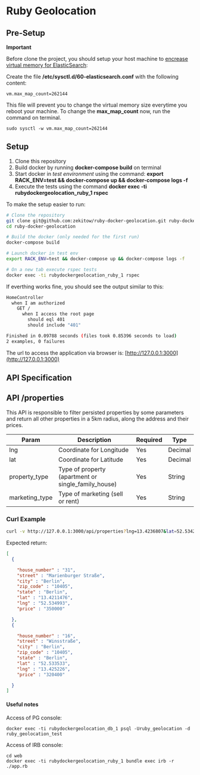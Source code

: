 # Ruby Geolocation

## Pre-Setup

**Important**

Before clone the project, you should setup your host machine to [encrease virtual memory for ElasticSearch](https://www.elastic.co/guide/en/elasticsearch/reference/current/vm-max-map-count.html):

Create the file **/etc/sysctl.d/60-elasticsearch.conf** with the following content:

```
vm.max_map_count=262144
```

This file will prevent you to change the virtual memory size everytime you reboot your machine.
To change the **max_map_count** now, run the command on terminal.

```
sudo sysctl -w vm.max_map_count=262144
```

## Setup

1. Clone this repository
2. Build docker by running **docker-compose build** on terminal
3. Start docker in *test environment* using the command: **export RACK_ENV=test && docker-compose up && docker-compose logs -f**
4. Execute the tests using the command **docker exec -ti rubydockergeolocation_ruby_1 rspec**

To make the setup easier to run:

```sh
# Clone the repository
git clone git@github.com:zekitow/ruby-docker-geolocation.git ruby-docker-geolocation
cd ruby-docker-geolocation

# Build the docker (only needed for the first run)
docker-compose build

# Launch docker in test env
export RACK_ENV=test && docker-compose up && docker-compose logs -f

# On a new tab execute rspec tests
docker exec -ti rubydockergeolocation_ruby_1 rspec
```

If everthing works fine, you should see the output similar to this:

```sh
HomeController
  when I am authorized
    GET /
      when I access the root page
        should eql 401
        should include "401"

Finished in 0.09788 seconds (files took 0.85396 seconds to load)
2 examples, 0 failures
```

The url to access the application via browser is: [http://127.0.0.1:3000](http://127.0.0.1:3000)

## API Specification

## API /properties

This API is responsible to filter persisted properties by some parameters and return all other properties in a 5km radius, along the address and their prices.

| Param            | Description                                         | Required  | Type     |
|------------------|-----------------------------------------------------|-----------|----------|
| lng              | Coordinate for Longitude                            | Yes       | Decimal  |
| lat              | Coordinate for Latitude                             | Yes       | Decimal  |
| property_type    | Type of property (apartment or single_family_house) | Yes       | String   |
| marketing_type   | Type of marketing (sell or rent)                    | Yes       | String   |


### Curl Example

```sh
curl -v http://127.0.0.1:3000/api/properties?lng=13.4236807&lat=52.5342963&property_type=apartment&marketing_type=sell
```

Expected return:

```json
[
  {

    "house_number" : "31", 
    "street" : "Marienburger Straße", 
    "city" : "Berlin", 
    "zip_code" : "10405",
    "state" : "Berlin",
    "lat" : "13.4211476",
    "lng" : "52.534993",
    "price" : "350000"

  },
  {

    "house_number" : "16", 
    "street" : "Winsstraße", 
    "city" : "Berlin", 
    "zip_code" : "10405",
    "state" : "Berlin",
    "lat" : "52.533533",
    "lng" : "13.425226",
    "price" : "320400"

  }
]
```

#### Useful notes

Access of PG console:

```
docker exec -ti rubydockergeolocation_db_1 psql -Uruby_geolocation -d ruby_geolocation_test
```

Access of IRB console:

```
cd web
docker exec -ti rubydockergeolocation_ruby_1 bundle exec irb -r ./app.rb 
```
